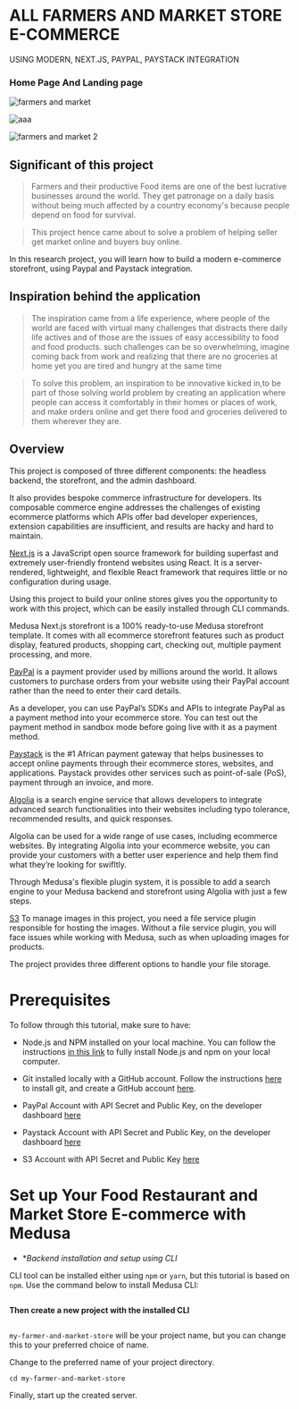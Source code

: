# ALL FARMERS AND MARKET STORE E-COMMERCE
USING MODERN, NEXT.JS, PAYPAL, PAYSTACK INTEGRATION

### Home Page And Landing page

![ farmers and market](https://user-images.githubusercontent.com/106968663/229288997-26ca966a-cfee-424b-b959-a8a6bcf5ba7b.png)

![aaa](https://user-images.githubusercontent.com/106968663/229373503-061e68e0-df26-4b83-a464-0496cd675cda.png)

![ farmers and market 2](https://user-images.githubusercontent.com/106968663/229289046-03ba3a41-fdd5-43ce-a411-6814a22b99a8.png)

## Significant of this project

> Farmers and their productive  Food items are one of the best lucrative businesses around the world. They get patronage on a daily basis without being much affected by a country economy's because people depend on food for survival.

> This project hence came about to solve a problem of helping seller get market online and buyers buy online.

In this research project, you will learn how to build a modern e-commerce storefront, using Paypal and Paystack integration. 

## Inspiration behind the application

> The inspiration came from a life experience, where people of the world are faced with virtual many challenges that distracts there daily life actives and of those are the issues of easy accessibility to food and food products.  such challenges can be so overwhelming, imagine coming back from work and realizing that there are no groceries at home yet you are tired and hungry at the same time 

> To solve this  problem, an inspiration to be innovative kicked in,to be  part of those solving world problem by creating an application where people can access it comfortably in their homes or places of work,  and make orders online and get there food and groceries delivered to them wherever they are.

## Overview

This project is composed of three different components: the headless backend, the storefront, and the admin dashboard.

It also provides bespoke commerce infrastructure for developers. Its composable commerce engine addresses the challenges of existing ecommerce platforms which APIs offer bad developer experiences, extension capabilities are insufficient, and results are hacky and hard to maintain.

[Next.js](https://nextjs.org/) is a JavaScript open source framework for building superfast and extremely user-friendly frontend websites using React. It is a server-rendered, lightweight, and flexible React framework that requires little or no configuration during usage.

Using this project to build your online stores gives you the opportunity to work with this project, which can be easily installed through CLI commands.

Medusa Next.js storefront is a 100% ready-to-use Medusa storefront template. It comes with all ecommerce storefront features such as product display, featured products, shopping cart, checking out, multiple payment processing, and more.

[PayPal](https://www.paypal.com/ng/home/) is a payment provider used by millions around the world. It allows customers to purchase orders from your website using their PayPal account rather than the need to enter their card details.

As a developer, you can use PayPal’s SDKs and APIs to integrate PayPal as a payment method into your ecommerce store. You can test out the payment method in sandbox mode before going live with it as a payment method.

[Paystack](https://paystack.com/) is the #1 African payment gateway that helps businesses to accept online payments through their ecommerce stores, websites, and applications. Paystack provides other services such as point-of-sale (PoS), payment through an invoice, and more.

[Algolia](https://www.algolia.com/) is a search engine service that allows developers to integrate advanced search functionalities into their websites including typo tolerance, recommended results, and quick responses.

Algolia can be used for a wide range of use cases, including ecommerce websites. By integrating Algolia into your ecommerce website, you can provide your customers with a better user experience and help them find what they’re looking for swifltly.

Through Medusa's flexible plugin system, it is possible to add a search engine to your Medusa backend and storefront using Algolia with just a few steps.

[S3](https://aws.amazon.com/s3/) To manage images in this project, you need a file service plugin responsible for hosting the images. Without a file service plugin, you will face issues while working with Medusa, such as when uploading images for products.

The project provides three different options to handle your file storage.

# Prerequisites

To follow through this tutorial, make sure to have:

* Node.js and NPM installed on your local machine. You can follow the instructions [in this link](https://phoenixnap.com/kb/install-node-js-npm-on-windows/) to fully install Node.js and npm on your local computer.

* Git installed locally with a GitHub account. Follow the instructions [here](https://git-scm.com/book/en/v2/Getting-Started-Installing-Git/) to install git, and create a GitHub account [here](https://github.com/).

* PayPal Account with API Secret and Public Key, on the developer dashboard [here](https://developer.paypal.com/)

* Paystack Account with API Secret and Public Key, on the developer dashboard [here](https://paystack.com/)

* S3 Account with API Secret and Public Key [here](https://aws.amazon.com/s3/)

 
# Set up Your Food Restaurant and Market Store E-commerce with Medusa

* **Backend installation and setup using  CLI*

CLI tool can be installed either using `npm` or `yarn`, but this tutorial is based on `npm`. Use the command below to install Medusa CLI:

```
```

**Then create a new project with the installed CLI**

```

```

`my-farmer-and-market-store` will be your project name, but you can change this to your preferred choice of name.

Change to the preferred name of your project directory.

```
cd my-farmer-and-market-store
```

Finally, start up the created server.

```

```

